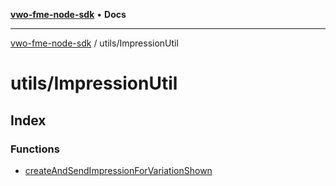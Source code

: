 [**vwo-fme-node-sdk**](../../README.md) • **Docs**

---

[vwo-fme-node-sdk](../../modules.md) / utils/ImpressionUtil

# utils/ImpressionUtil

## Index

### Functions

- [createAndSendImpressionForVariationShown](functions/createAndSendImpressionForVariationShown.md)
